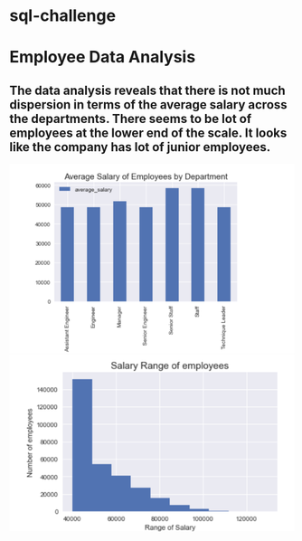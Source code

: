 # sql-challenge

# Employee Data Analysis

## The data analysis reveals that there is not much dispersion in terms of the average salary across the departments. There seems to be lot of employees at the lower end of the scale. It looks like the company has lot of junior employees. 


<img src=https://github.com/BanuNathan/sql-challenge/blob/main/screenshots/Screenshot%20(57).png>

<img src=https://github.com/BanuNathan/sql-challenge/blob/main/screenshots/Screenshot%20(58).png>
  
  
